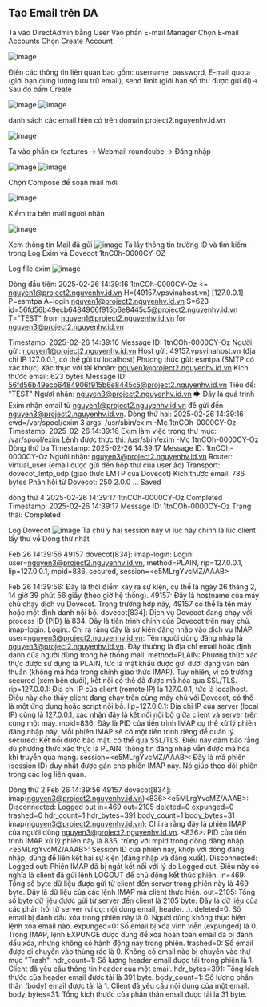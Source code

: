 ## Tạo Email trên DA
Ta vào DirectAdmin bằng User
Vào phần E-mail Manager
  Chọn E-mail Accounts
  Chọn Create Account

  ![image](https://github.com/user-attachments/assets/4986e570-0c05-48d5-9877-a94a2f0d9e02) 

  Điền các thông tin liên quan bao gồm: username, password, E-mail quota (giới hạn dung lượng lưu trữ email), send limit (giới hạn số thư được gửi đi)-> Sau đó bấm Create

  ![image](https://github.com/user-attachments/assets/b220ad20-cb7a-4604-a7f1-55de361edb2c)
  ![image](https://github.com/user-attachments/assets/a53d7032-ca54-49a6-976d-ebb679ea5ef8)
  
  danh sách các email hiện có trên domain project2.nguyenhv.id.vn
  
  ![image](https://github.com/user-attachments/assets/9e8d561f-ef90-4680-bac9-2b932fb1ef02)
  
  Ta vào phần ex features -> Webmail roundcube -> Đăng nhập
  
  ![image](https://github.com/user-attachments/assets/ebe8a796-2cb7-4c69-a7f7-16bcb5e09e74)
  ![image](https://github.com/user-attachments/assets/6898cfc8-ccaa-4c96-95b6-3f2f72fa871d)
  
  Chọn Compose để soạn mail mới 
  
  ![image](https://github.com/user-attachments/assets/efff2577-a7e4-41ea-8451-ea54659f2cba)
  
  Kiểm tra bên mail người nhận
  
  ![image](https://github.com/user-attachments/assets/0daee93e-47be-4cf3-8e7f-26bfc7c31cd6)

  Xem thông tin Mail đã gửi 
  ![image](https://github.com/user-attachments/assets/c270f674-7985-4b77-8d79-08f5204023eb)
  Ta lấy thông tin trường ID và tìm kiếm trong Log Exim và Dovecot
  1tnC0h-0000CY-OZ


  Log file exim
 ![image](https://github.com/user-attachments/assets/1876b1af-bda1-4981-ba58-ed62c3d1a539)

Dòng đầu tiên:
2025-02-26 14:39:16 1tnCOh-0000CY-Oz <= nguyen1@project2.nguyenhv.id.vn H=(49157.vpsvinahost.vn) [127.0.0.1] P=esmtpa A=login:nguyen1@project2.nguyenhv.id.vn S=623 id=56fd56b49ecb6484906f915b6e8445c5@project2.nguyenhv.id.vn T="TEST" from <nguyen1@project2.nguyenhv.id.vn> for nguyen3@project2.nguyenhv.id.vn  

Timestamp: 2025-02-26 14:39:16
Message ID: 1tnCOh-0000CY-Oz
Người gửi: nguyen1@project2.nguyenhv.id.vn
Host gửi: 49157.vpsvinahost.vn (địa chỉ IP 127.0.0.1, có thể gửi từ localhost)
Phương thức gửi: esmtpa (SMTP có xác thực)
Xác thực với tài khoản: nguyen1@project2.nguyenhv.id.vn
Kích thước email: 623 bytes
Message ID: 56fd56b49ecb6484906f915b6e8445c5@project2.nguyenhv.id.vn
Tiêu đề: "TEST"
Người nhận: nguyen3@project2.nguyenhv.id.vn
🡆 Đây là quá trình Exim nhận email từ nguyen1@project2.nguyenhv.id.vn để gửi đến nguyen3@project2.nguyenhv.id.vn.
Dòng thứ hai:
2025-02-26 14:39:16 cwd=/var/spool/exim 3 args: /usr/sbin/exim -Mc 1tnCOh-0000CY-Oz
Timestamp: 2025-02-26 14:39:16
Exim làm việc trong thư mục: /var/spool/exim
Lệnh được thực thi: /usr/sbin/exim -Mc 1tnCOh-0000CY-Oz
Dòng thứ ba
Timestamp: 2025-02-26 14:39:17
Message ID: 1tnCOh-0000CY-Oz
Người nhận: nguyen3@project2.nguyenhv.id.vn
Router: virtual_user (email được gửi đến hộp thư của user ảo)
Transport: dovecot_lmtp_udp (giao thức LMTP của Dovecot)
Kích thước email: 786 bytes
Phản hồi từ Dovecot: 250 2.0.0 ... Saved

dòng thứ 4 
2025-02-26 14:39:17 1tnCOh-0000CY-Oz Completed
Timestamp: 2025-02-26 14:39:17
Message ID: 1tnCOh-0000CY-Oz
Trạng thái: Completed

Log Dovecot
![image](https://github.com/user-attachments/assets/2ee64286-440d-4cb6-b620-f98a63520585)
Ta chú ý hai session này vì lúc này chính là lúc client lấy thư về
Dòng thứ nhất

Feb 26 14:39:56 49157 dovecot[834]: imap-login: Login: user=<nguyen3@project2.nguyenhv.id.vn>, method=PLAIN, rip=127.0.0.1, lip=127.0.0.1, mpid=836, secured, session=<e5MLrgYvcMZ/AAAB>

Feb 26 14:39:56:
Đây là thời điểm xảy ra sự kiện, cụ thể là ngày 26 tháng 2, 14 giờ 39 phút 56 giây (theo giờ hệ thống).
49157:
Đây là hostname của máy chủ chạy dịch vụ Dovecot. Trong trường hợp này, 49157 có thể là tên máy hoặc một định danh nội bộ.
dovecot[834]:
Dịch vụ Dovecot đang chạy với process ID (PID) là 834. Đây là tiến trình chính của Dovecot trên máy chủ.
imap-login: Login::
Chỉ ra rằng đây là sự kiện đăng nhập vào dịch vụ IMAP.
user=<nguyen3@project2.nguyenhv.id.vn>:
Tên người dùng đăng nhập là nguyen3@project2.nguyenhv.id.vn. Đây thường là địa chỉ email hoặc định danh của người dùng trong hệ thống mail.
method=PLAIN:
Phương thức xác thực được sử dụng là PLAIN, tức là mật khẩu được gửi dưới dạng văn bản thuần (không mã hóa trong chính giao thức IMAP). Tuy nhiên, vì có trường secured (xem bên dưới), kết nối có thể đã được mã hóa qua SSL/TLS.
rip=127.0.0.1:
Địa chỉ IP của client (remote IP) là 127.0.0.1, tức là localhost. Điều này cho thấy client đang chạy trên cùng máy chủ với Dovecot, có thể là một ứng dụng hoặc script nội bộ.
lip=127.0.0.1:
Địa chỉ IP của server (local IP) cũng là 127.0.0.1, xác nhận đây là kết nối nội bộ giữa client và server trên cùng một máy.
mpid=836:
Đây là PID của tiến trình IMAP cụ thể xử lý phiên đăng nhập này. Mỗi phiên IMAP sẽ có một tiến trình riêng để quản lý.
secured:
Kết nối được bảo mật, có thể qua SSL/TLS. Điều này đảm bảo rằng dù phương thức xác thực là PLAIN, thông tin đăng nhập vẫn được mã hóa khi truyền qua mạng.
session=<e5MLrgYvcMZ/AAAB>:
Đây là mã phiên (session ID) duy nhất được gán cho phiên IMAP này. Nó giúp theo dõi phiên trong các log liên quan.


Dòng thứ 2
Feb 26 14:39:56 49157 dovecot[834]: imap(nguyen3@project2.nguyenhv.id.vn)<836><e5MLrgYvcMZ/AAAB>: Disconnected: Logged out in=469 out=2105 deleted=0 expunged=0 trashed=0 hdr_count=1 hdr_bytes=391 body_count=1 body_bytes=31
imap(nguyen3@project2.nguyenhv.id.vn):
Chỉ ra rằng đây là phiên IMAP của người dùng nguyen3@project2.nguyenhv.id.vn.
<836>:
PID của tiến trình IMAP xử lý phiên này là 836, trùng với mpid trong dòng đăng nhập.
<e5MLrgYvcMZ/AAAB>:
Session ID của phiên này, khớp với dòng đăng nhập, dùng để liên kết hai sự kiện (đăng nhập và đăng xuất).
Disconnected: Logged out:
Phiên IMAP đã bị ngắt kết nối với lý do Logged out. Điều này có nghĩa là client đã gửi lệnh LOGOUT để chủ động kết thúc phiên.
in=469:
Tổng số byte dữ liệu được gửi từ client đến server trong phiên này là 469 byte. Đây là dữ liệu của các lệnh IMAP mà client thực hiện.
out=2105:
Tổng số byte dữ liệu được gửi từ server đến client là 2105 byte. Đây là dữ liệu của các phản hồi từ server (ví dụ: nội dung email, header...).
deleted=0:
Số email bị đánh dấu xóa trong phiên này là 0. Người dùng không thực hiện lệnh xóa email nào.
expunged=0:
Số email bị xóa vĩnh viễn (expunged) là 0. Trong IMAP, lệnh EXPUNGE được dùng để xóa hoàn toàn email đã bị đánh dấu xóa, nhưng không có hành động này trong phiên.
trashed=0:
Số email được di chuyển vào thùng rác là 0. Không có email nào bị chuyển vào thư mục "Trash".
hdr_count=1:
Số lượng header email được tải trong phiên là 1. Client đã yêu cầu thông tin header của một email.
hdr_bytes=391:
Tổng kích thước của header email được tải là 391 byte.
body_count=1:
Số lượng phần thân (body) email được tải là 1. Client đã yêu cầu nội dung của một email.
body_bytes=31:
Tổng kích thước của phần thân email được tải là 31 byte.
  

